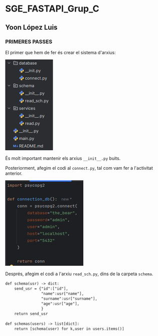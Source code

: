 # SGE_FASTAPI_Grup_C

## Yoon López Luis

### PRIMERES PASSES

El primer que hem de fer és crear el sistema d'arxius:

![001.jpg](.img/001.jpg)

És molt important mantenir els arxius `__init__.py` buits.

Posteriorment, afegim el codi al `connect.py`, tal com vam fer a l'activitat anterior.

![002.jpg](.img/002.jpg)

Després, afegim el codi a l'arxiu `read_sch.py`, dins de la carpeta `schema`.

```commandline
def schema(usr) -> dict:
    send_usr = {"id":["id"],
                "name":usr["name"],
                "surname":usr["surname"],
                "age":usr["age"],
                }
    return send_usr

def schemas(users) -> list[dict]:
    return [schema(user) for k,user in users.items()]
```
